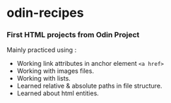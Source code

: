 # odin-recipes

### First HTML projects from Odin Project

Mainly practiced using :

- Working link attributes in anchor element `<a href>`
- Working with images files.
- Working with lists.
- Learned relative & absolute paths in file structure.
- Learned about html entities.